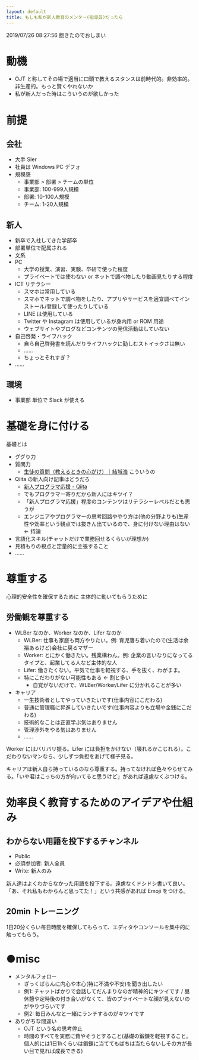 ```yaml
---
layout: default
title: もしも私が新人教育のメンター(指導員)だったら
---
```


2019/07/26 08:27:56 飽きたのでおしまい

# 動機
- OJT と称してその場で適当に口頭で教えるスタンスは前時代的。非効率的。非生産的。もっと賢くやれないか
- 私が新人だった時はこういうのが欲しかった

# 前提

## 会社
- 大手 SIer
- 社員は Windows PC デフォ
- 規模感
  - 事業部 > 部署 > チームの単位
  - 事業部: 100-999人規模
  - 部署: 10-100人規模
  - チーム: 1-20人規模

## 新人
- 新卒で入社してきた学部卒
- 部署単位で配属される
- 文系
- PC
  - 大学の授業、演習、実験、卒研で使った程度
  - プライベートでは使わない or ネットで調べ物したり動画見たりする程度
- ICT リテラシー
  - スマホは常用している
  - スマホでネットで調べ物をしたり、アプリやサービスを適宜調べてインストール/登録して使ったりしている
  - LINE は使用している
  - Twitter や Instagram は使用しているが身内用 or ROM 用途
  - ウェブサイトやブログなどコンテンツの発信活動はしていない
- 自己啓発・ライフハック
  - 自ら自己啓発書を読んだりライフハックに勤しむストイックさは無い
  - ……
  - ちょっとそれすぎ？
- ……

## 環境
- 事業部 単位で Slack が使える

# 基礎を身に付ける
基礎とは

- ググり力
- 質問力
  - [生徒の質問（教えるときの心がけ）｜結城浩](https://mm.hyuki.net/n/n241ab3ea43b7) こういうの
- Qiita の新人向け記事はどうだろ
  - [新人プログラマ応援 - Qiita](https://qiita.com/tags/%E6%96%B0%E4%BA%BA%E3%83%97%E3%83%AD%E3%82%B0%E3%83%A9%E3%83%9E%E5%BF%9C%E6%8F%B4)
  - でもプログラマー寄りだから新人にはキツイ？
  - 「新人プログラマ応援」程度のコンテンツはリテラシーレベルだとも思うが
  - エンジニアやプログラマーの思考回路ややり方は(他の分野よりも)生産性や効率という観点では抜きん出ているので、身に付けない理由はない ← 持論
- 言語化スキル(チャットだけで業務回せるくらいが理想か)
- 見積もりの視点と定量的に主張すること
- ……

# 尊重する
心理的安全性を確保するために
主体的に動いてもらうために

## 労働観を尊重する
- WLBer なのか、Worker なのか、Lifer なのか
  - WLBer: 仕事も家庭も両方やりたい。例: 育児落ち着いたので(生活は余裕あるけど)会社に戻るマザー
  - Worker: とにかく働きたい。残業構わん。例: 企業の言いなりになってるタイプと、起業してる人など主体的な人
  - Lifer: 働きたくない。平気で仕事を軽視する、手を抜く、わがまま。
  - 特にこだわりがない可能性もある ← 割と多い
    - 自覚がないだけで、WLBer/Worker/Lifer に分かれることが多い
- キャリア
  - 一生技術者としてやっていきたいです(仕事内容にこだわる)
  - 普通に管理職に昇進していきたいです(仕事内容よりも立場や金銭にこだわる)
  - 技術的なことは正直学ぶ気はありません
  - 管理渉外をやる気はありません
  - ……

Worker にはバリバリ振る。Lifer には負担をかけない（壊れるかこじれる）。こだわりないマンなら、少しずつ負担をあげて様子見る。

キャリアは新人自ら持っているのなら尊重する。持ってなければ色々やらせてみる。「いや君はこっちの方が向いてると思うけど」があれば遠慮なくぶつける。

# 効率良く教育するためのアイデアや仕組み

## わからない用語を投下するチャンネル
- Public
- 必須参加者: 新人全員
- Write: 新人のみ

新人達はよくわからなかった用語を投下する。遠慮なくドシドシ書いて良い。「あ、それ私もわからんと思ってた！」という共感があれば Emoji をつける。

## 20min トレーニング
1日20分くらい毎日時間を確保してもらって、エディタやコンソールを集中的に触ってもらう。

# ●misc
- メンタルフォロー
  - ざっくばらんに内心や本心(特に不満や不安)を聞き出したい
  - 例1: チャットばかりで会話してだんまりなのが精神的にキツイです / 昼休憩や定時後の付き合いがなくて、皆のプライベートな顔が見えないのがやりづらいです
  - 例2: 毎日みんなと一緒にランチするのがキツイです
- ありがちな間違い
  - OJT という名の思考停止
  - 時間のすべてを実務に費やそうとすること(基礎の鍛錬を軽視すること。個人的には1日1hくらいは鍛錬に当ててもばちは当たらないしその方が長い目で見れば成長できる)
